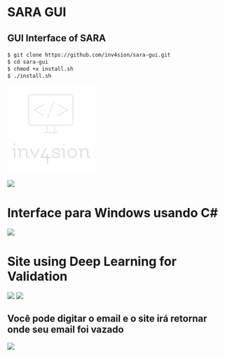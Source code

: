 # SARA GUI

## GUI Interface of SARA

```
$ git clone https://github.com/inv4sion/sara-gui.git
$ cd sara-gui
$ chmod +x install.sh
$ ./install.sh

```

![](logo2.png)

![](https://imgur.com/QpaKRPM.png)

# Interface para Windows usando C#
![](https://imgur.com/tqRAw8l.png)

# Site using Deep Learning for Validation
![](https://imgur.com/b4bZPXI.png)
![](https://imgur.com/z6X6eNs.png)

## Você pode digitar o email e o site irá retornar onde seu email foi vazado
![](https://imgur.com/ZrIOscu.png)
